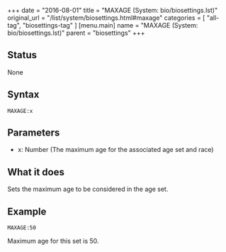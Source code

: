 +++
date = "2016-08-01"
title = "MAXAGE (System: bio/biosettings.lst)"
original_url = "/list/system/biosettings.html#maxage"
categories = [ "all-tag", "biosettings-tag" ]
[menu.main]
    name = "MAXAGE (System: bio/biosettings.lst)"
    parent = "biosettings"
+++

## Status

None

## Syntax

`MAXAGE:x`

## Parameters

-   x: Number (The maximum age for the associated age
    set and race)



What it does
------------

Sets the maximum age to be considered in the age set.

Example
-------

`MAXAGE:50`

Maximum age for this set is 50.


